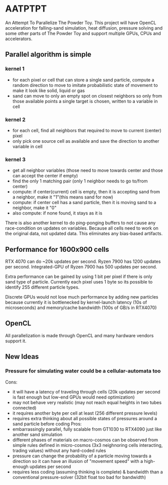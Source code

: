 # AATPTPT
An Attempt To Parallelize The Powder Toy. This project will have OpenCL acceleration for falling-sand simulation, heat diffusion, pressure solving and some other parts of The Powder Toy and support multiple GPUs, CPUs and accelerators.

## Parallel algorithm is simple

### kernel 1
- for each pixel or cell that can store a single sand particle, compute a random direction to move to imitate probabilistic state of movement to make it look like solid, liquid or gas
- sand can move to only an empty spot on closest neighbors so only from those available points a single target is chosen, written to a variable in cell

### kernel 2
- for each cell, find all neighbors that required to move to current (center) pixel
- only pick one source cell as available and save the direction to another variable in cell

### kernel 3
- get all neighbor variables (those need to move towards center and those can accept the center if empty)
- find the only 1 matching pair (only 1 neighbor needs to go to/from center)
- compute: if center(current) cell is empty, then it is accepting sand from a neighbor, make it "1"(this means sand for now)
- compute: if center cell has a sand particle, then it is moving sand to a neighbor, make it "0"
- also compute: if none found, it stays as it is

There is also another kernel to do ping-ponging buffers to not cause any race-condition on updates on variables. Because all cells need to work on the original data, not updated data. This eliminates any bias-based artifacts.

## Performance for 1600x900 cells

RTX 4070 can do ~20k updates per second. Ryzen 7900 has 1200 updates per second. Integrated-GPU of Ryzen 7900 has 500 updates per second.

Extra performance can be gained by using 1 bit per pixel if there is only sand type of particle. Currently each pixel uses 1 byte so its possible to identify 255 different particle types.

Discrete GPUs would not lose much performance by adding new particles because currently it is bottlenecked by kernel-launch latency (10s of microseconds) and memory/cache bandwidth (100s of GB/s in RTX4070)

## OpenCL

All parallelization is made through OpenCL and many hardware vendors support it. 


## New Ideas

### Pressure for simulating water could be a cellular-automata too

Cons: 
- it will have a latency of traveling through cells (20k updates per second is fast enough but low-end GPUs would need optimization)
- may not behave very realistic (may not reach equal heights in two tubes connected)
- it requires another byte per cell at least (256 different pressure levels)
- requires extra thinking about all possible states of pressures around a sand particle before coding
Pros: 
- embarrassingly parallel, fully scalable from GT1030 to RTX4090 just like another sand simulation
- different phases of materials on macro-cosmos can be observed from simple rules defined in micro-cosmos (3x3 neighnoring cells interacting, trading values) without any hard-coded rules
- pressure can change the probability of a particle moving towards a direction so it can have an illusion of "movement speed" with a high-enough updates per second
- requires less coding (assuming thinking is complete) & bandwidth than a conventional pressure-solver (32bit float too bad for bandwidth)
